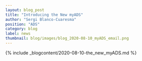 ```yaml
---
layout: blog_post
title: "Introducing the New myADS"
author: "Sergi Blanco-Cuaresma"
position: "ADS"
category: blog
label: news
thumbnail: blog/images/blog_2020-08-10_myADS_email.png
---
```


{% include _blogcontent/2020-08-10-the_new_myADS.md %}